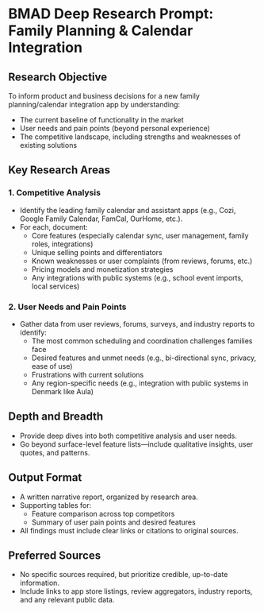 # BMAD Deep Research Prompt: Family Planning & Calendar Integration

## Research Objective
To inform product and business decisions for a new family planning/calendar integration app by understanding:
- The current baseline of functionality in the market
- User needs and pain points (beyond personal experience)
- The competitive landscape, including strengths and weaknesses of existing solutions

## Key Research Areas

### 1. Competitive Analysis
- Identify the leading family calendar and assistant apps (e.g., Cozi, Google Family Calendar, FamCal, OurHome, etc.).
- For each, document:
  - Core features (especially calendar sync, user management, family roles, integrations)
  - Unique selling points and differentiators
  - Known weaknesses or user complaints (from reviews, forums, etc.)
  - Pricing models and monetization strategies
  - Any integrations with public systems (e.g., school event imports, local services)

### 2. User Needs and Pain Points
- Gather data from user reviews, forums, surveys, and industry reports to identify:
  - The most common scheduling and coordination challenges families face
  - Desired features and unmet needs (e.g., bi-directional sync, privacy, ease of use)
  - Frustrations with current solutions
  - Any region-specific needs (e.g., integration with public systems in Denmark like Aula)

## Depth and Breadth
- Provide deep dives into both competitive analysis and user needs.
- Go beyond surface-level feature lists—include qualitative insights, user quotes, and patterns.

## Output Format
- A written narrative report, organized by research area.
- Supporting tables for:
  - Feature comparison across top competitors
  - Summary of user pain points and desired features
- All findings must include clear links or citations to original sources.

## Preferred Sources
- No specific sources required, but prioritize credible, up-to-date information.
- Include links to app store listings, review aggregators, industry reports, and any relevant public data. 